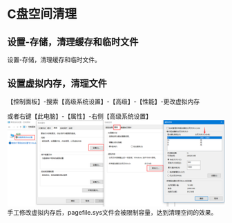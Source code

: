 # C盘空间清理

## 设置-存储，清理缓存和临时文件

设置-存储，清理缓存和临时文件。    

## 设置虚拟内存，清理文件
【控制面板】-搜索【高级系统设置】-【高级】-【性能】-更改虚拟内存

或者右键【此电脑】-【属性】-右侧【高级系统设置】
![Img](./FILES/C盘空间清理.md/img-20240428104039.png)
手工修改虚拟内存后，pagefile.sys文件会被限制容量，达到清理空间的效果。